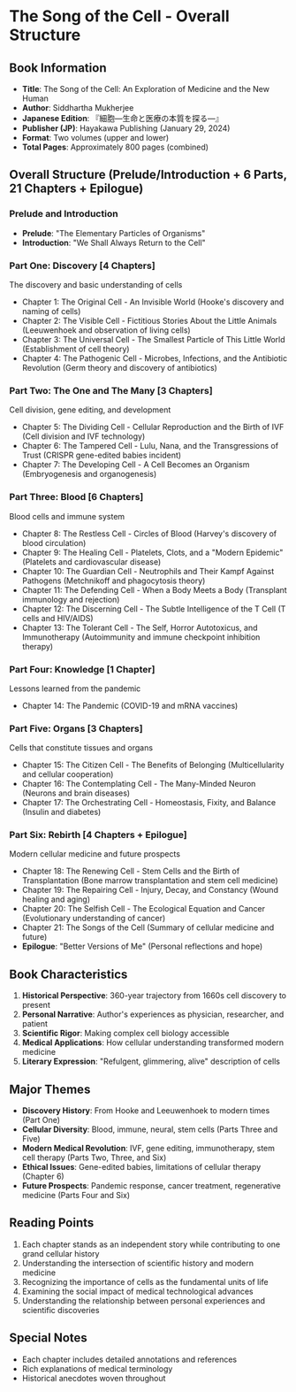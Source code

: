 # The Song of the Cell - Overall Structure

## Book Information
- **Title**: The Song of the Cell: An Exploration of Medicine and the New Human
- **Author**: Siddhartha Mukherjee
- **Japanese Edition**: 『細胞―生命と医療の本質を探る―』
- **Publisher (JP)**: Hayakawa Publishing (January 29, 2024)
- **Format**: Two volumes (upper and lower)
- **Total Pages**: Approximately 800 pages (combined)

## Overall Structure (Prelude/Introduction + 6 Parts, 21 Chapters + Epilogue)

### Prelude and Introduction
- **Prelude**: "The Elementary Particles of Organisms"
- **Introduction**: "We Shall Always Return to the Cell"

### Part One: Discovery [4 Chapters]
The discovery and basic understanding of cells
- Chapter 1: The Original Cell - An Invisible World (Hooke's discovery and naming of cells)
- Chapter 2: The Visible Cell - Fictitious Stories About the Little Animals (Leeuwenhoek and observation of living cells)
- Chapter 3: The Universal Cell - The Smallest Particle of This Little World (Establishment of cell theory)
- Chapter 4: The Pathogenic Cell - Microbes, Infections, and the Antibiotic Revolution (Germ theory and discovery of antibiotics)

### Part Two: The One and The Many [3 Chapters]
Cell division, gene editing, and development
- Chapter 5: The Dividing Cell - Cellular Reproduction and the Birth of IVF (Cell division and IVF technology)
- Chapter 6: The Tampered Cell - Lulu, Nana, and the Transgressions of Trust (CRISPR gene-edited babies incident)
- Chapter 7: The Developing Cell - A Cell Becomes an Organism (Embryogenesis and organogenesis)

### Part Three: Blood [6 Chapters]
Blood cells and immune system
- Chapter 8: The Restless Cell - Circles of Blood (Harvey's discovery of blood circulation)
- Chapter 9: The Healing Cell - Platelets, Clots, and a "Modern Epidemic" (Platelets and cardiovascular disease)
- Chapter 10: The Guardian Cell - Neutrophils and Their Kampf Against Pathogens (Metchnikoff and phagocytosis theory)
- Chapter 11: The Defending Cell - When a Body Meets a Body (Transplant immunology and rejection)
- Chapter 12: The Discerning Cell - The Subtle Intelligence of the T Cell (T cells and HIV/AIDS)
- Chapter 13: The Tolerant Cell - The Self, Horror Autotoxicus, and Immunotherapy (Autoimmunity and immune checkpoint inhibition therapy)

### Part Four: Knowledge [1 Chapter]
Lessons learned from the pandemic
- Chapter 14: The Pandemic (COVID-19 and mRNA vaccines)

### Part Five: Organs [3 Chapters]
Cells that constitute tissues and organs
- Chapter 15: The Citizen Cell - The Benefits of Belonging (Multicellularity and cellular cooperation)
- Chapter 16: The Contemplating Cell - The Many-Minded Neuron (Neurons and brain diseases)
- Chapter 17: The Orchestrating Cell - Homeostasis, Fixity, and Balance (Insulin and diabetes)

### Part Six: Rebirth [4 Chapters + Epilogue]
Modern cellular medicine and future prospects
- Chapter 18: The Renewing Cell - Stem Cells and the Birth of Transplantation (Bone marrow transplantation and stem cell medicine)
- Chapter 19: The Repairing Cell - Injury, Decay, and Constancy (Wound healing and aging)
- Chapter 20: The Selfish Cell - The Ecological Equation and Cancer (Evolutionary understanding of cancer)
- Chapter 21: The Songs of the Cell (Summary of cellular medicine and future)
- **Epilogue**: "Better Versions of Me" (Personal reflections and hope)

## Book Characteristics
1. **Historical Perspective**: 360-year trajectory from 1660s cell discovery to present
2. **Personal Narrative**: Author's experiences as physician, researcher, and patient
3. **Scientific Rigor**: Making complex cell biology accessible
4. **Medical Applications**: How cellular understanding transformed modern medicine
5. **Literary Expression**: "Refulgent, glimmering, alive" description of cells

## Major Themes
- **Discovery History**: From Hooke and Leeuwenhoek to modern times (Part One)
- **Cellular Diversity**: Blood, immune, neural, stem cells (Parts Three and Five)
- **Modern Medical Revolution**: IVF, gene editing, immunotherapy, stem cell therapy (Parts Two, Three, and Six)
- **Ethical Issues**: Gene-edited babies, limitations of cellular therapy (Chapter 6)
- **Future Prospects**: Pandemic response, cancer treatment, regenerative medicine (Parts Four and Six)

## Reading Points
1. Each chapter stands as an independent story while contributing to one grand cellular history
2. Understanding the intersection of scientific history and modern medicine
3. Recognizing the importance of cells as the fundamental units of life
4. Examining the social impact of medical technological advances
5. Understanding the relationship between personal experiences and scientific discoveries

## Special Notes
- Each chapter includes detailed annotations and references
- Rich explanations of medical terminology
- Historical anecdotes woven throughout